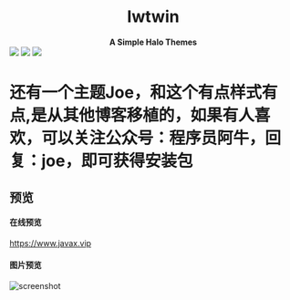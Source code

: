 # <center>Iwtwin</center>
**<center>A Simple Halo Themes</center>**
[![](https://img.shields.io/badge/Halo-1.4.8-blue)](https://halo.run/) [![](https://img.shields.io/badge/Release-1.0.0-blue)](https://github.com/cross266/halo-theme-iwtwin) 
![](https://img.shields.io/badge/License-Apache-blue)




# 还有一个主题Joe，和这个有点样式有点,是从其他博客移植的，如果有人喜欢，可以关注公众号：程序员阿牛，回复：joe，即可获得安装包
## 预览 
#### 在线预览
https://www.javax.vip
#### 图片预览
![screenshot](https://cdn.jsdelivr.net/gh/cross266/joe-static@1.1/image/screenshot.png)

